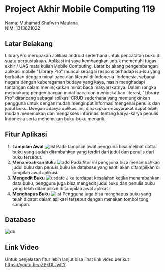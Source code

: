 # Project Akhir Mobile Computing 119

Nama: Muhamad Shafwan Maulana <br>
NIM: 1313621022

## Latar Belakang

LibraryPro merupakan aplikasi android sederhana untuk pencatatan buku di suatu perpustakaan. Aplikasi ini saya kembangkan untuk memenuhi tugas akhir / UAS mata kuliah Mobile Computing. Latar belakang pengembangan aplikasi mobile "Library Pro" muncul sebagai respons terhadap isu-isu yang berkaitan dengan minat baca dan literasi di Indonesia. Indonesia, sebagai negara dengan keberagaman budaya yang kaya, masih menghadapi tantangan dalam meningkatkan minat baca masyarakatnya. Dalam rangka mendukung pengembangan minat baca dan meningkatkan literasi, "Library Pro" dirancang sebagai aplikasi CRUD sederhana yang memungkinkan pengguna untuk dengan mudah menginput informasi mengenai penulis dan judul buku. Dengan adanya aplikasi ini, diharapkan masyarakat dapat lebih mudah menemukan dan mengakses informasi tentang karya-karya penulis Indonesia serta menemukan buku-buku menarik.

## Fitur Aplikasi

1. **Tampilan Awal** ![list](https://github.com/JukJerus/UASMobcom/assets/94906828/6362d854-7ff0-4d0d-b257-070077aa8d15) Pada tampilan awal pengguna bisa melihat daftar buku yang sudah ditambahkan yang terdiri dari judul dan penulis dari buku tersebut. <br>
2. **Menambahkan Buku** ![add](https://github.com/JukJerus/UASMobcom/assets/94906828/4684ecc5-24ee-4f6b-8095-dbebb15fb32d) Pada fitur ini pengguna bisa menambahkan judul buku dan penulis buku ke database yang nanti akan ditampilkan di tampilan awal aplikasi. <br>
3. **Mengedit Buku** ![update](https://github.com/JukJerus/UASMobcom/assets/94906828/95f008f6-2d0d-4d3d-afa0-4d923ede343b) Jika terdapat kesalahan ketika menambahkan data buku, pengguna juga bisa mengedit judul buku dan penulis buku yang telah ditampilkan di tampilan awal aplikasi. <br>
4. **Menghapus Buku** ![list](https://github.com/JukJerus/UASMobcom/assets/94906828/1ca8a563-c1c5-4f37-809d-4e8a854af5b2) Pengguna juga bisa menghapus buku yang telah dicatat dalam aplikasi tersebut dengan menekan tombol tong sampah.

## Database
![db](https://github.com/JukJerus/UASMobcom/assets/94906828/50c64cf6-5669-46ff-aff6-a75402dfaa08)


## Link Video
Untuk penjelasan fitur lebih lanjut bisa lihat link video berikut
https://youtu.be/rZSkDLJwltY
